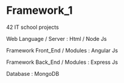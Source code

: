# Framework_1
42 IT school projects

Web Language / Server         : Html / Node Js 

Framework Front_End / Modules : Angular Js

Framework Back_End / Modules  : Express Js

Database                      : MongoDB
